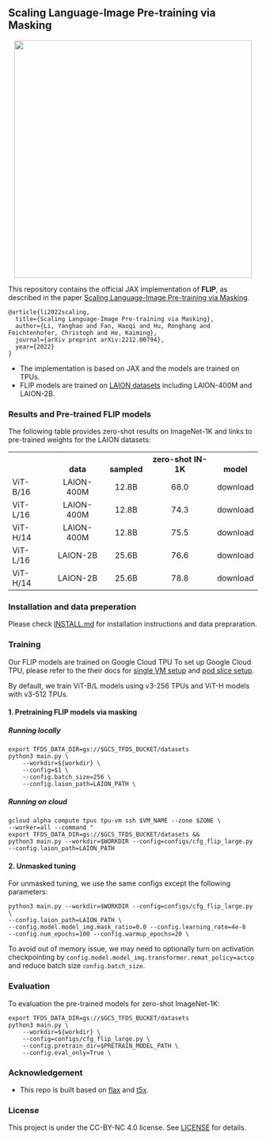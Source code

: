 ## Scaling Language-Image Pre-training via Masking

<p align="center">
  <img src="https://user-images.githubusercontent.com/5648235/210933226-b157339a-7aa8-47e9-864a-75cc65e52c99.png" width="480">
</p>

This repository contains the official JAX implementation of **FLIP**, as described in the paper [Scaling Language-Image Pre-training via Masking](https://arxiv.org/abs/2212.00794).

```
@article{li2022scaling,
  title={Scaling Language-Image Pre-training via Masking},
  author={Li, Yanghao and Fan, Haoqi and Hu, Ronghang and Feichtenhofer, Christoph and He, Kaiming},
  journal={arXiv preprint arXiv:2212.00794},
  year={2022}
}
```

* The implementation is based on JAX and the models are trained on TPUs.
* FLIP models are trained on [LAION datasets](https://laion.ai/) including LAION-400M and LAION-2B.



### Results and Pre-trained FLIP models

The following table provides zero-shot results on ImageNet-1K and links to pre-trained weights for the LAION datasets:
<table><tbody>
<!-- START TABLE -->
<!-- TABLE HEADER -->
<th valign="bottom"></th>
<th valign="bottom">data</th>
<th valign="bottom">sampled</th>
<th valign="bottom">zero-shot IN-1K</th>
<th valign="bottom">model</th>
<!-- TABLE BODY -->
<tr><td align="left">ViT-B/16</td>
<td align="center">LAION-400M</td>
<td align="center">12.8B</td>
<td align="center">68.0</td>
<td align="center">download</td>
</tr>
<tr><td align="left">ViT-L/16</td>
<td align="center">LAION-400M</td>
<td align="center">12.8B</td>
<td align="center">74.3</td>
<td align="center">download</td>
</tr>
<tr><td align="left">ViT-H/14</td>
<td align="center">LAION-400M</td>
<td align="center">12.8B</td>
<td align="center">75.5</td>
<td align="center">download</td>
</tr>
<tr><td align="left">ViT-L/16</td>
<td align="center">LAION-2B</td>
<td align="center">25.6B</td>
<td align="center">76.6</td>
<td align="center">download</td>
<tr><td align="left">ViT-H/14</td>
<td align="center">LAION-2B</td>
<td align="center">25.6B</td>
<td align="center">78.8</td>
<td align="center">download</td>
</tbody></table>

### Installation and data preperation

Please check [INSTALL.md](INSTALL.md) for installation instructions and data prepraration.

### Training

Our FLIP models are trained on Google Cloud TPU To set up Google Cloud TPU, please refer to the their docs for
[single VM setup](https://cloud.google.com/tpu/docs/jax-quickstart-tpu-vm)
and [pod slice setup](https://cloud.google.com/tpu/docs/jax-quickstart-tpu-vm).

By default, we train ViT-B/L models using v3-256 TPUs and ViT-H models with v3-512 TPUs. 

#### 1. Pretraining FLIP models via masking
##### Running locally

```
export TFDS_DATA_DIR=gs://$GCS_TFDS_BUCKET/datasets
python3 main.py \
    --workdir=${workdir} \
    --config=$1 \
    --config.batch_size=256 \
    --config.laion_path=LAION_PATH \
```

##### Running on cloud

```
gcloud alpha compute tpus tpu-vm ssh $VM_NAME --zone $ZONE \
--worker=all --command "
export TFDS_DATA_DIR=gs://$GCS_TFDS_BUCKET/datasets &&
python3 main.py --workdir=$WORKDIR --config=configs/cfg_flip_large.py --config.laion_path=LAION_PATH 
```

#### 2. Unmasked tuning 

For unmasked tuning, we use the same configs except the following parameters: 
```
python3 main.py --workdir=$WORKDIR --config=configs/cfg_flip_large.py \
--config.laion_path=LAION_PATH \
--config.model.model_img.mask_ratio=0.0 --config.learning_rate=4e-8
--config.num_epochs=100 --config.warmup_epochs=20 \
```
To avoid out of memory issue, we may need to optionally turn on activation checkpointing by `config.model.model_img.transformer.remat_policy=actcp` and reduce batch size `config.batch_size`.


### Evaluation

To evaluation the pre-trained models for zero-shot ImageNet-1K:

```
export TFDS_DATA_DIR=gs://$GCS_TFDS_BUCKET/datasets
python3 main.py \
    --workdir=${workdir} \
    --config=configs/cfg_flip_large.py \
    --config.pretrain_dir=$PRETRAIN_MODEL_PATH \
    --config.eval_only=True \
```


### Acknowledgement
* This repo is built based on [flax](https://github.com/google/flax/tree/main/examples/imagenet) and [t5x](https://github.com/google-research/t5x).

### License

This project is under the CC-BY-NC 4.0 license. See [LICENSE](LICENSE) for details.